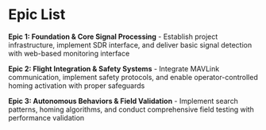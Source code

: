 # Epic List

**Epic 1: Foundation & Core Signal Processing** - Establish project infrastructure, implement SDR interface, and deliver basic signal detection with web-based monitoring interface

**Epic 2: Flight Integration & Safety Systems** - Integrate MAVLink communication, implement safety protocols, and enable operator-controlled homing activation with proper safeguards

**Epic 3: Autonomous Behaviors & Field Validation** - Implement search patterns, homing algorithms, and conduct comprehensive field testing with performance validation
